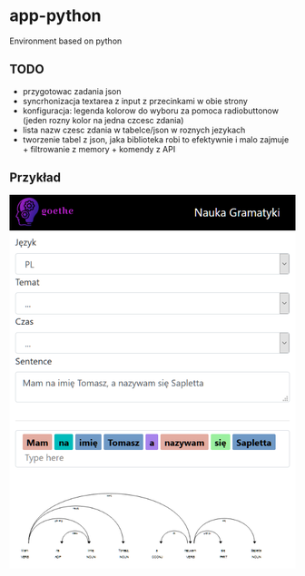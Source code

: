 # app-python
Environment based on python

## TODO

+ przygotowac zadania json
+ syncrhonizacja textarea z input z przecinkami w obie strony
+ konfiguracja: legenda kolorow do wyboru za pomoca radiobuttonow (jeden rozny kolor na jedna czcesc zdania)
+ lista nazw czesc zdania w tabelce/json w roznych jezykach
+ tworzenie tabel z json, jaka biblioteka robi to efektywnie i malo zajmuje + filtrowanie z memory + komendy z API


## Przykład

![firefox_2020-07-18_16-44-17.png](docs/firefox_2020-07-18_16-44-17.png)
